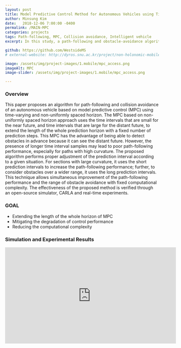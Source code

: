 ```yaml
---
layout: post
title: Model Predictive Control Method for Autonomous Vehicles using Time-Varying and Non-uniformly Spaced Horizon
author: Minsung Kim
date:   2018-12-06 7:00:00 -0400
permalink: /MAIN-MPC
categories: projects 
tags: Path-following, MPC, Collision avoidance, Intelligent vehicle
excerpt: In this study, a path-following and obstacle-avoidance algorithm was proposed for an autonomous vehicle that varied sampling time of the MPC prediction model. The path-following and collision avoidance performances were evaluated using both the CARLA simulator and a real vehicle.

github: https://github.com/WestsideMS
# external-website: http://dyros.snu.ac.kr/project/non-holonomic-mobile-manipulator/

image: /assets/img/project-images/1.mobile/mpc_access.png
imageAlt: MPC
image-slider: /assets/img/project-images/1.mobile/mpc_access.png

---
```

### Overview
This paper proposes an algorithm for path-following and collision avoidance of an autonomous vehicle based on model predictive control (MPC) using time-varying and non-uniformly spaced horizon. The MPC based on non-uniformly spaced horizon approach uses the time intervals that are small for the near future, and time intervals that are large for the distant future, to extend the length of the whole prediction horizon with a fixed number of prediction steps. This MPC has the advantage of being able to detect obstacles in advance because it can see the distant future. However, the presence of longer time interval samples may lead to poor path-following performance, especially for paths with high curvature. The proposed algorithm performs proper adjustment of the prediction interval according to a given situation. For sections with large curvature, it uses the short prediction intervals to increase the path-following performance; further, to consider obstacles over a wider range, it uses the long prediction intervals. This technique allows simultaneous improvement of the path-following performance and the range of obstacle avoidance with fixed computational complexity. The effectiveness of the proposed method is verified through an open-source simulator, CARLA and real-time experiments.


### GOAL
- Extending the length of the whole horizon of MPC
- Mitigating the degradation of control performance
- Reducing the computational complexity

<!-- ### Experimental Equipments
The system consists of two robots. The mobile base is [**Clearpath Husky**](https://www.clearpathrobotics.com/husky-unmanned-ground-vehicle-robot/) and the manipulator is [**Franka Emika Panda**](https://www.franka.de/panda/).

It has a powerful computation unit to solve complicated whole-body dynamics and plan motions in high dimensional state space. The specification is described below.
+ CPU: Intel i7-7700K
+ RAM: 16 GB
+ Storage (SSD): 500 GB
+ OS: Ubuntu 16.04 (with preempt_rt kernel)

### Algorithms
<div class="row projects-display">
    <div class="six columns">
        <div class="images">
            <img alt="JUCE" src="{{ site.url }}/assets/img/project-images/1.mobile/nonholo.png">
        </div>
     </div>
    <div class="six columns">
        <div class="images">
            <img alt="JUCE" src="{{ site.url }}/assets/img/project-images/1.mobile/overview.png">
        </div>
    </div>
</div>
<!-- + Controller
	- Wholebody controller based on the HQP controller.
	- Task transition algorithm for the HQP frameworks (with Joint limit, singularity, and obstacle avoidance algorithm) 
	- Momentum based observer

+ Planner
	- Basic BiRRT(-connect) algorithm
	- VKC based dual-arm manipulation algorithm  -->

### Simulation and Experimental Results
<div class="row projects-display">
    <div class="seven columns images">
        <div class="video-container">
            <iframe width="560" height="315" src="https://www.youtube.com/embed/eo7fYDLGQcg" frameborder="0" allowfullscreen></iframe>
        </div>
    </div> 
</div>

